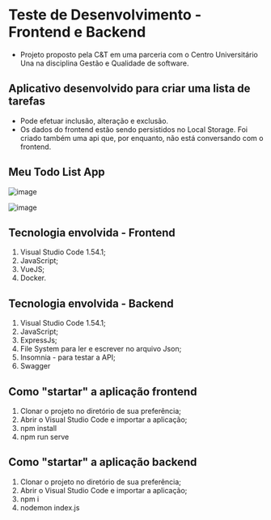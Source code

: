 # Teste de Desenvolvimento - Frontend e Backend

- Projeto proposto pela C&T em uma parceria com o Centro Universitário Una na disciplina Gestão e Qualidade de software.

## Aplicativo desenvolvido para criar uma lista de tarefas

- Pode efetuar inclusão, alteração e exclusão.
- Os dados do frontend estão sendo persistidos no Local Storage. Foi criado também uma api que, por enquanto, não está conversando com o frontend.

## Meu Todo List App

![image](https://user-images.githubusercontent.com/67280323/125173153-22c9ec00-e194-11eb-8150-8c57c1f61cff.png)

![image](https://user-images.githubusercontent.com/67280323/125174042-f5337180-e198-11eb-968a-d2f3e4720530.png)

## Tecnologia envolvida - Frontend

1. Visual Studio Code 1.54.1;
2. JavaScript;
3. VueJS;
4. Docker. 

## Tecnologia envolvida - Backend

1. Visual Studio Code 1.54.1;
2. JavaScript;
3. ExpressJs;
4. File System para ler e escrever no arquivo Json;
5. Insomnia - para testar a API;
6. Swagger

## Como "startar" a aplicação frontend

1. Clonar o projeto no diretório de sua preferência;
1. Abrir o Visual Studio Code e importar a aplicação;
1. npm install
1. npm run serve


## Como "startar" a aplicação backend

1. Clonar o projeto no diretório de sua preferência;
1. Abrir o Visual Studio Code e importar a aplicação;
1. npm i
1. nodemon index.js


